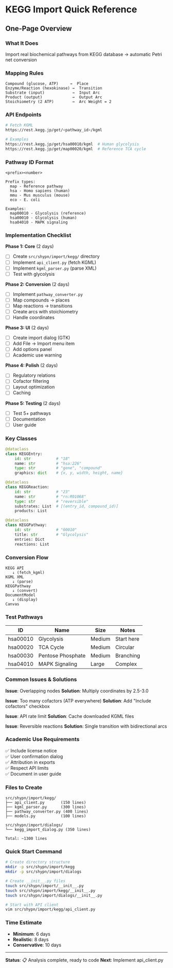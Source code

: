 # KEGG Import Quick Reference

## One-Page Overview

### What It Does
Import real biochemical pathways from KEGG database → automatic Petri net conversion

### Mapping Rules
```
Compound (glucose, ATP)     →  Place
Enzyme/Reaction (hexokinase) →  Transition  
Substrate (input)            →  Input Arc
Product (output)             →  Output Arc
Stoichiometry (2 ATP)        →  Arc Weight = 2
```

### API Endpoints
```bash
# Fetch KGML
https://rest.kegg.jp/get/<pathway_id>/kgml

# Examples
https://rest.kegg.jp/get/hsa00010/kgml  # Human glycolysis
https://rest.kegg.jp/get/map00020/kgml  # Reference TCA cycle
```

### Pathway ID Format
```
<prefix><number>
  
Prefix types:
  map - Reference pathway
  hsa - Homo sapiens (human)
  mmu - Mus musculus (mouse)
  eco - E. coli
  
Examples:
  map00010 - Glycolysis (reference)
  hsa00010 - Glycolysis (human)
  hsa04010 - MAPK signaling
```

### Implementation Checklist

**Phase 1: Core** (2 days)
- [ ] Create `src/shypn/import/kegg/` directory
- [ ] Implement `api_client.py` (fetch KGML)
- [ ] Implement `kgml_parser.py` (parse XML)
- [ ] Test with glycolysis

**Phase 2: Conversion** (2 days)
- [ ] Implement `pathway_converter.py`
- [ ] Map compounds → places
- [ ] Map reactions → transitions
- [ ] Create arcs with stoichiometry
- [ ] Handle coordinates

**Phase 3: UI** (2 days)
- [ ] Create import dialog (GTK)
- [ ] Add File → Import menu item
- [ ] Add options panel
- [ ] Academic use warning

**Phase 4: Polish** (2 days)
- [ ] Regulatory relations
- [ ] Cofactor filtering
- [ ] Layout optimization
- [ ] Caching

**Phase 5: Testing** (2 days)
- [ ] Test 5+ pathways
- [ ] Documentation
- [ ] User guide

### Key Classes

```python
@dataclass
class KEGGEntry:
    id: str           # "18"
    name: str         # "hsa:226"
    type: str         # "gene", "compound"
    graphics: dict    # {x, y, width, height, name}

@dataclass
class KEGGReaction:
    id: str           # "23"
    name: str         # "rn:R01068"
    type: str         # "reversible"
    substrates: List  # [(entry_id, compound_id)]
    products: List

@dataclass
class KEGGPathway:
    id: str           # "00010"
    title: str        # "Glycolysis"
    entries: Dict
    reactions: List
```

### Conversion Flow

```
KEGG API
   ↓ (fetch_kgml)
KGML XML
   ↓ (parse)
KEGGPathway
   ↓ (convert)
DocumentModel
   ↓ (display)
Canvas
```

### Test Pathways

| ID | Name | Size | Notes |
|----|------|------|-------|
| hsa00010 | Glycolysis | Medium | Start here |
| hsa00020 | TCA Cycle | Medium | Circular |
| hsa00030 | Pentose Phosphate | Medium | Branching |
| hsa04010 | MAPK Signaling | Large | Complex |

### Common Issues & Solutions

**Issue**: Overlapping nodes
**Solution**: Multiply coordinates by 2.5-3.0

**Issue**: Too many cofactors (ATP everywhere)
**Solution**: Add "Include cofactors" checkbox

**Issue**: API rate limit
**Solution**: Cache downloaded KGML files

**Issue**: Reversible reactions
**Solution**: Single transition with bidirectional arcs

### Academic Use Requirements

✅ Include license notice  
✅ User confirmation dialog  
✅ Attribution in exports  
✅ Respect API limits  
✅ Document in user guide  

### Files to Create

```
src/shypn/import/kegg/
├── api_client.py       (150 lines)
├── kgml_parser.py      (300 lines)
├── pathway_converter.py (400 lines)
├── models.py           (100 lines)

src/shypn/import/dialogs/
└── kegg_import_dialog.py (350 lines)

Total: ~1300 lines
```

### Quick Start Command

```bash
# Create directory structure
mkdir -p src/shypn/import/kegg
mkdir -p src/shypn/import/dialogs

# Create __init__.py files
touch src/shypn/import/__init__.py
touch src/shypn/import/kegg/__init__.py
touch src/shypn/import/dialogs/__init__.py

# Start with API client
vim src/shypn/import/kegg/api_client.py
```

### Time Estimate
- **Minimum**: 6 days
- **Realistic**: 8 days  
- **Conservative**: 10 days

---

**Status**: 📋 Analysis complete, ready to code
**Next**: Implement api_client.py
